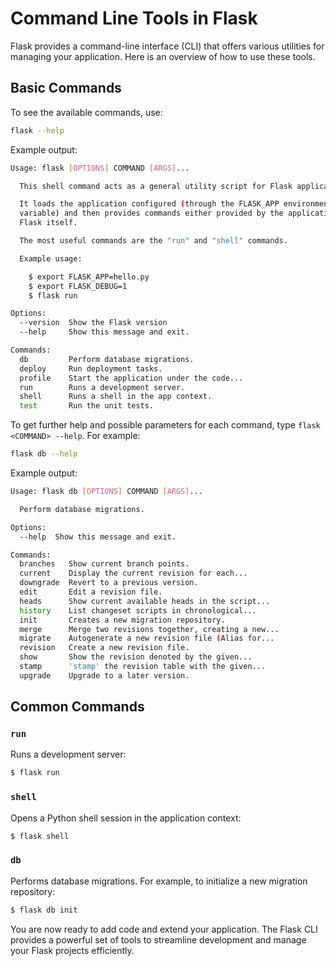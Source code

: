 # Command Line Tools in Flask

Flask provides a command-line interface (CLI) that offers various utilities for managing your application. Here is an overview of how to use these tools.

## Basic Commands

To see the available commands, use:

```sh
flask --help
```

Example output:

```sh
Usage: flask [OPTIONS] COMMAND [ARGS]...

  This shell command acts as a general utility script for Flask applications.

  It loads the application configured (through the FLASK_APP environment
  variable) and then provides commands either provided by the application or
  Flask itself.

  The most useful commands are the "run" and "shell" commands.

  Example usage:

    $ export FLASK_APP=hello.py
    $ export FLASK_DEBUG=1
    $ flask run

Options:
  --version  Show the Flask version
  --help     Show this message and exit.

Commands:
  db         Perform database migrations.
  deploy     Run deployment tasks.
  profile    Start the application under the code...
  run        Runs a development server.
  shell      Runs a shell in the app context.
  test       Run the unit tests.
```

To get further help and possible parameters for each command, type `flask <COMMAND> --help`. For example:

```sh
flask db --help
```

Example output:

```sh
Usage: flask db [OPTIONS] COMMAND [ARGS]...

  Perform database migrations.

Options:
  --help  Show this message and exit.

Commands:
  branches   Show current branch points.
  current    Display the current revision for each...
  downgrade  Revert to a previous version.
  edit       Edit a revision file.
  heads      Show current available heads in the script...
  history    List changeset scripts in chronological...
  init       Creates a new migration repository.
  merge      Merge two revisions together, creating a new...
  migrate    Autogenerate a new revision file (Alias for...
  revision   Create a new revision file.
  show       Show the revision denoted by the given...
  stamp      'stamp' the revision table with the given...
  upgrade    Upgrade to a later version.
```

## Common Commands

### `run`

Runs a development server:

```sh
$ flask run
```

### `shell`

Opens a Python shell session in the application context:

```sh
$ flask shell
```

### `db`

Performs database migrations. For example, to initialize a new migration repository:

```sh
$ flask db init
```

You are now ready to add code and extend your application. The Flask CLI provides a powerful set of tools to streamline development and manage your Flask projects efficiently.
